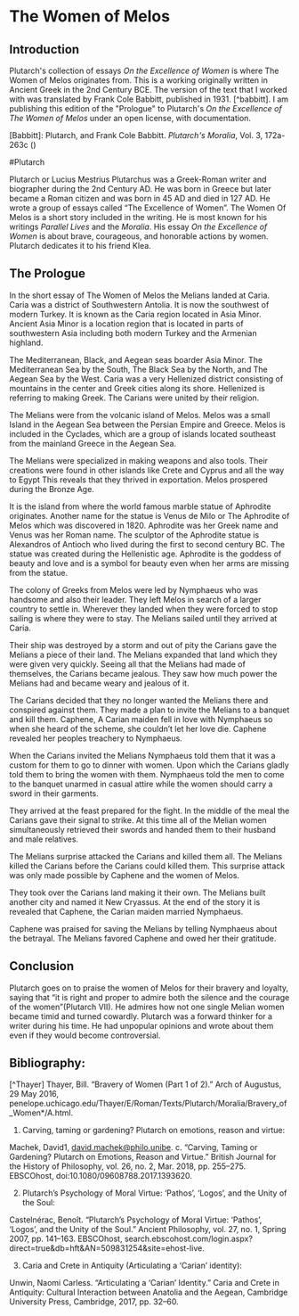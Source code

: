 # The Women of Melos

## Introduction

Plutarch's collection of essays *On the Excellence of Women* is where The Women of Melos originates from. This is a working originally written in Ancient Greek in the 2nd Century BCE. The version of the text that I  worked with was translated by Frank Cole Babbitt, published in 1931. [^babbitt]. I am publishing this edition of the "Prologue" to Plutarch's *On the Excellence of The Women of Melos* under an open license, with documentation.

[Babbitt]: Plutarch, and Frank Cole Babbitt. *Plutarch's Moralia*, Vol. 3, 172a-263c ()

#Plutarch

Plutarch or Lucius Mestrius Plutarchus was a Greek-Roman writer and biographer during the 2nd Century AD. He was born in  Greece but later became a Roman citizen and was born in 45 AD and died in 127 AD. He wrote a group of essays called “The Excellence of Women”. The Women Of Melos is a short story included in the writing. He is most known for his writings *Parallel Lives* and the *Moralia*. His essay *On the Excellence of Women* is about brave, courageous, and honorable actions by women. Plutarch dedicates it to his friend Klea.


## The Prologue
In the short essay of The Women of Melos the Melians landed at Caria. Caria was a district of Southwestern Antolia. It is now the southwest of modern Turkey. It is known as the Caria region located in Asia Minor. Ancient Asia Minor is a location region that is located in parts of southwestern Asia including both modern Turkey and the Armenian highland.

The Mediterranean, Black, and Aegean seas boarder Asia Minor. The Mediterranean Sea by the South, The Black Sea by the North, and The Aegean Sea by the West. Caria was a very Hellenized district consisting of mountains in the center and Greek cities along its shore. Hellenized is referring to making Greek. The Carians were united by their religion.

The Melians were from the volcanic island of Melos. Melos was a small Island in the Aegean Sea between the Persian Empire and Greece. Melos is included in the Cyclades, which are a group of islands located southeast from the mainland Greece in the Aegean Sea.

The Melians were specialized in making weapons and also tools. Their creations were found in other islands like Crete and Cyprus and all the way to Egypt This reveals that they thrived in exportation. Melos prospered during the Bronze Age.

It is the island from where the world famous marble statue of Aphrodite originates. Another name for the statue is Venus de Milo or The Aphrodite of Melos which was discovered in 1820. Aphrodite was her Greek name and Venus was her Roman name. The sculptor of the Aphrodite statue is Alexandros of Antioch who lived during the first to second century BC. The statue was created during the Hellenistic age. Aphrodite is the goddess of beauty and love and is a symbol for beauty even when her arms are missing from the statue.

The colony of Greeks from Melos were led by Nymphaeus who was handsome and also their leader. They left Melos in search of a larger country to settle in. Wherever they landed when they were forced to stop sailing is where they were to stay. The Melians sailed until they arrived at Caria.

Their ship was destroyed by a storm and out of pity the Carians gave the Melians a piece of their land. The Melians expanded that land which they were given very quickly. Seeing all that the Melians had made of themselves, the Carians became jealous. They saw how much power the Melians had and became weary and jealous of it.

The Carians decided that they no longer wanted the Melians there and conspired against them. They made a plan to invite the Melians to a banquet and kill them. Caphene, A Carian maiden fell in love with Nymphaeus so when she heard of the scheme, she couldn’t let her love die. Caphene revealed her peoples treachery to Nymphaeus.

When the Carians invited the Melians Nymphaeus told them that it was a custom for them to go to dinner with women. Upon which the Carians gladly told them to bring the women with them. Nymphaeus told the men to come to the banquet unarmed in casual attire while the women should carry a sword in their garments.

They arrived at the feast prepared for the fight. In the middle of the meal the Carians gave their signal to strike. At this time all of the Melian women simultaneously retrieved their swords and handed them to their husband and male relatives.

The Melians surprise attacked the Carians and killed them all. The Melians killed the Carians before the Carians could killed them. This surprise attack was only made possible by Caphene and the women of Melos.

They took over the Carians land making it their own. The Melians built another city and named it New Cryassus. At the end of the story it is revealed that Caphene, the Carian maiden married Nymphaeus.

Caphene was praised for saving the Melians by telling Nymphaeus about the betrayal. The Melians favored Caphene and owed her their gratitude.

## Conclusion
Plutarch goes on to praise the women of Melos for their bravery and loyalty, saying that “it is right and proper to admire both the silence and the courage of the women”(Plutarch VII). He admires how not one single Melian women became timid and turned cowardly. Plutarch was a forward thinker for a writer during his time. He had unpopular opinions and wrote about them even if they would become controversial.


## Bibliography:

[^Thayer] Thayer, Bill. “Bravery of Women (Part 1 of 2).” Arch of Augustus, 29 May 2016, penelope.uchicago.edu/Thayer/E/Roman/Texts/Plutarch/Moralia/Bravery_of_Women*/A.html.

1. Carving, taming or gardening? Plutarch on emotions, reason and virtue:

Machek, David1, david.machek@philo.unibe. c. “Carving, Taming or Gardening? Plutarch on Emotions, Reason and Virtue.” British Journal for the History of Philosophy, vol. 26, no. 2, Mar. 2018, pp. 255–275. EBSCOhost, doi:10.1080/09608788.2017.1393620.

2. Plutarch’s Psychology of Moral Virtue: ‘Pathos’, ‘Logos’, and the Unity of the Soul:

Castelnérac, Benoît. “Plutarch’s Psychology of Moral Virtue: ‘Pathos’, ‘Logos’, and the Unity of the Soul.” Ancient Philosophy, vol. 27, no. 1, Spring 2007, pp. 141–163. EBSCOhost, search.ebscohost.com/login.aspx?direct=true&db=hft&AN=509831254&site=ehost-live.

3. Caria and Crete in Antiquity (Articulating a ‘Carian’ identity):

Unwin, Naomi Carless. “Articulating a ‘Carian’ Identity.” Caria and Crete in Antiquity: Cultural Interaction between Anatolia and the Aegean, Cambridge University Press, Cambridge, 2017, pp. 32–60.
